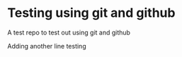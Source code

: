 # Testing using git and github

A test repo to test out using git and github

Adding another line
testing
